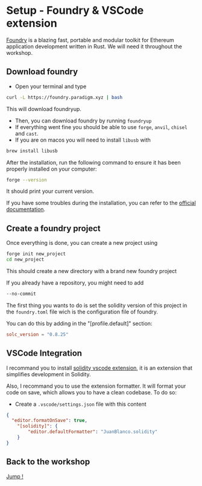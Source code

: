 # Setup - Foundry & VSCode extension

[Foundry](https://book.getfoundry.sh/) is a blazing fast, portable and modular toolkit for Ethereum application development written in Rust. We will need it throughout the workshop.

## Download foundry

- Open your terminal and type

```bash
curl -L https://foundry.paradigm.xyz | bash
```

This will download foundryup.

- Then, you can download foundry by running `foundryup`
- If everything went fine you should be able to use `forge`, `anvil`, `chisel` and `cast`.
- If you are on macos you will need to install `libusb` with

```bash
brew install libusb
```

After the installation, run the following command to ensure it has been properly installed on your computer:

```bash
forge --version
```

It should print your current version.

If you have some troubles during the installation, you can refer to the [official documentation](https://book.getfoundry.sh/getting-started/installation).

## Create a foundry project

Once everything is done, you can create a new project using

```bash
forge init new_project
cd new_project
```

This should create a new directory with a brand new foundry project

If you already have a repository, you might need to add

```bash
--no-commit
```

The first thing you wants to do is set the solidity version of this project in the `foundry.toml` file wich is the configuration file of foundry.

You can do this by adding in the "[profile.default]" section:

```toml
solc_version = "0.8.25"
```

## VSCode Integration

I recommand you to install [solidity vscode extension](https://marketplace.visualstudio.com/items?itemName=JuanBlanco.solidity), it is an extension that simplifies development in Solidity.

Also, I recommand you to use the extension formatter. It will format your code on save, which allows you to have a clean codebase. To do so:

- Create a `.vscode/settings.json` file with this content

```json
{
  "editor.formatOnSave": true,
    "[solidity]": {
        "editor.defaultFormatter": "JuanBlanco.solidity"
    }
}
```

## Back to the workshop

[Jump !](./README.md)
